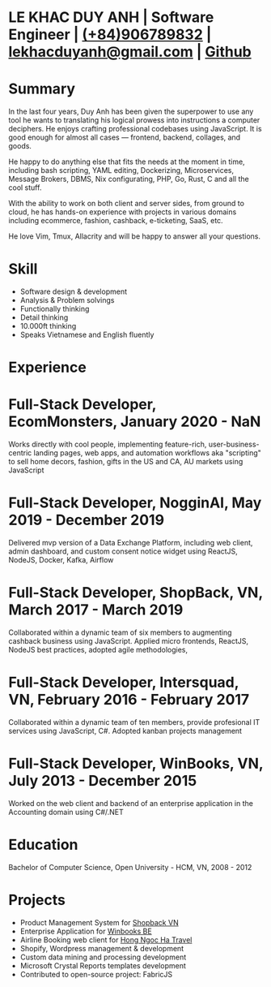 # LE KHAC DUY ANH  | Software Engineer | [(+84)906789832](tel:+84906789832) | [lekhacduyanh@gmail.com](mailto:lekhacduyanh@gmail.com) | [Github](https://github.com/0xlkda)

# Summary
In the last four years, Duy Anh has been given the superpower to use any tool he wants to translating his logical prowess into instructions a computer deciphers.
He enjoys crafting professional codebases using JavaScript. It is good enough for almost all cases — frontend, backend, collages, and goods.

He happy to do anything else that fits the needs at the moment in time,
including bash scripting, YAML editing, Dockerizing, Microservices, Message
Brokers, DBMS, Nix configurating, PHP, Go, Rust, C and all the cool stuff.

With the ability to work on both client and server sides, from ground to cloud,
he has hands-on experience with projects in various domains including
ecommerce, fashion, cashback, e-ticketing, SaaS, etc.

He love Vim, Tmux, Allacrity and will be happy to answer all your questions.

# Skill
- Software design & development
- Analysis & Problem solvings
- Functionally thinking
- Detail thinking
- 10.000ft thinking
- Speaks Vietnamese and English fluently

# Experience
# Full-Stack Developer, EcomMonsters, January 2020 - NaN
Works directly with cool people, implementing feature-rich, user-business-centric landing pages, web apps, and automation workflows aka "scripting" to sell home decors, fashion, gifts in the US and CA, AU markets using JavaScript

# Full-Stack Developer, NogginAI, May 2019 - December 2019
Delivered mvp version of a Data Exchange Platform, including web client, admin dashboard, and custom consent notice widget using ReactJS, NodeJS, Docker, Kafka, Airflow

# Full-Stack Developer, ShopBack, VN, March 2017 - March 2019
Collaborated within a dynamic team of six members to augmenting cashback business using JavaScript. Applied micro frontends, ReactJS, NodeJS best practices, adopted agile methodologies, 

# Full-Stack Developer, Intersquad, VN, February 2016 - February 2017
Collaborated within a dynamic team of ten members, provide profesional IT services using JavaScript, C#. Adopted kanban projects management

# Full-Stack Developer, WinBooks, VN, July 2013 - December 2015
Worked on the web client and backend of an enterprise application in the Accounting domain using C#/.NET

# Education
Bachelor of Computer Science, Open University - HCM, VN, 2008 - 2012

# Projects
- Product Management System for [Shopback VN](https://goshopback.vn) 
- Enterprise Application for [Winbooks BE](https://winbooks.be) 
- Airline Booking web client for [Hong Ngoc Ha Travel](https://hongngocha.com) 
- Shopify, Wordpress management & development 
- Custom data mining and processing development
- Microsoft Crystal Reports templates development
- Contributed to open-source project: FabricJS

